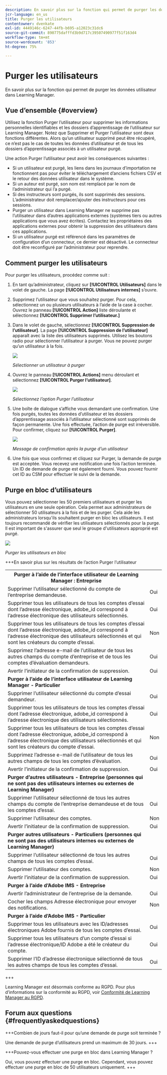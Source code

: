 ```yaml
---
description: En savoir plus sur la fonction qui permet de purger les données utilisateur dans Learning Manager.
jcr-language: en_us
title: Purger les utilisateurs
contentowner: dvenkate
exl-id: 4449146c-6247-44fb-b695-a12023c31dc6
source-git-commit: 890775dafffd3b9d717c39507490977f51f163d4
workflow-type: tm+mt
source-wordcount: '853'
ht-degree: 75%

---
```


# Purger les utilisateurs

En savoir plus sur la fonction qui permet de purger les données utilisateur dans Learning Manager.

## Vue d’ensemble {#overview}

Utilisez la fonction Purger l’utilisateur pour supprimer les informations personnelles identifiables et les dossiers d’apprentissage de l’utilisateur sur Learning Manager. Notez que Supprimer et Purger l’utilisateur sont deux fonctions différentes. Alors qu’un utilisateur supprimé peut être récupéré, ce n’est pas le cas de toutes les données d’utilisateur et de tous les dossiers d’apprentissage associés à un utilisateur purgé.

Une action Purger l’utilisateur peut avoir les conséquences suivantes :

* Si un utilisateur est purgé, les liens dans les journaux d’importation ne fonctionnent pas pour éviter le téléchargement d’anciens fichiers CSV et le retour des données utilisateur dans le système.
* Si un auteur est purgé, son nom est remplacé par le nom de l’administrateur qui l’a purgé.
* Si des instructeurs sont purgés, ils sont supprimés des sessions. L’administrateur doit remplacer/ajouter des instructeurs pour ces sessions.
* Purger un utilisateur dans Learning Manager ne supprime pas l’utilisateur dans d’autres applications externes (systèmes tiers ou autres applications que vous avez écrites). Contactez les propriétaires des applications externes pour obtenir la suppression des utilisateurs dans ces applications.
* Si un utilisateur purgé est référencé dans les paramètres de configuration d’un connecteur, ce dernier est désactivé. Le connecteur doit être reconfiguré par l’administrateur pour reprendre.

<!---### Manage users

In this training, you will learn how to assign and remove roles, send a welcome email, and delete and purge users. 

[![button](assets/launch-training-button.png)](https://learningmanager.adobe.com/app/learner?accountId=98632&sdid=4X3B8VJ2&mv=display&mv2=display#/course/7555586)

If you're unable to launch the training, write to <almacademy@adobe.com>.-->

## Comment purger les utilisateurs

Pour purger les utilisateurs, procédez comme suit :

1. En tant qu’administrateur, cliquez sur **[!UICONTROL Utilisateurs]** dans le volet de gauche. La page **[!UICONTROL Utilisateurs internes]** s’ouvre.
1. Supprimez l’utilisateur que vous souhaitez purger. Pour cela, sélectionnez un ou plusieurs utilisateurs à l’aide de la case à cocher. Ouvrez le panneau **[!UICONTROL Action]** liste déroulante et sélectionnez **[!UICONTROL Supprimer l’utilisateur.]**
1. Dans le volet de gauche, sélectionnez **[!UICONTROL Suppression de l’utilisateur]**. La page **[!UICONTROL Suppression de l’utilisateur]** apparaît avec la liste des utilisateurs supprimés. Utilisez les boutons radio pour sélectionner l’utilisateur à purger. Vous ne pouvez purger qu’un utilisateur à la fois.

   ![](assets/purge-1.png)

   *Sélectionner un utilisateur à purger*

1. Ouvrez le panneau **[!UICONTROL Actions]** menu déroulant et sélectionnez **[!UICONTROL Purger l’utilisateur]**.

   ![](assets/purge-2.png)

   *Sélectionnez l’option Purger l’utilisateur*

1. Une boîte de dialogue s’affiche vous demandant une confirmation. Une fois purgés, toutes les données d’utilisateur et les dossiers d’apprentissage associés à l’utilisateur sélectionné sont supprimés de façon permanente. Une fois effectuée, l’action de purge est irréversible. Pour confirmer, cliquez sur **[!UICONTROL Purger]**.

   ![](assets/purge-3.png)

   *Message de confirmation après la purge d’un utilisateur*

1. Une fois que vous confirmez et cliquez sur Purger, la demande de purge est acceptée. Vous recevez une notification une fois l’action terminée. Un ID de demande de purge est également fourni. Vous pouvez fournir cet ID au CSM pour effectuer le suivi de la demande.

## Purge en bloc d’utilisateurs

Vous pouvez sélectionner les 50 premiers utilisateurs et purger les utilisateurs en une seule opération. Cela permet aux administrateurs de sélectionner 50 utilisateurs à la fois et de les purger. Cela aide les administrateurs lorsqu&#39;ils souhaitent purger en bloc les utilisateurs. Il est toujours recommandé de vérifier les utilisateurs sélectionnés pour la purge. Il est important de s&#39;assurer que seul le groupe d&#39;utilisateurs approprié est purgé.

![](assets/bulk-purge-users.png)

*Purger les utilisateurs en bloc*

+++En savoir plus sur les résultats de l’action Purger l’utilisateur

<table>
 <tbody>
  <tr>
   <th><strong>Purger à l’aide de l’interface utilisateur de Learning Manager : Entreprise</strong></th>
   <th> </th>
  </tr>
  <tr>
   <td>Supprimer l’utilisateur sélectionné du compte de l’entreprise demandeuse.<br></td>
   <td>Oui</td>
  </tr>
  <tr>
   <td>Supprimer tous les utilisateurs de tous les comptes d’essai dont l’adresse électronique, adobe_id correspond à l’adresse électronique des utilisateurs sélectionnés.</td>
   <td>Oui</td>
  </tr>
  <tr>
   <td>Supprimer tous les utilisateurs de tous les comptes d’essai dont l’adresse électronique, adobe_id correspond à l’adresse électronique des utilisateurs sélectionnés et qui sont les créateurs du compte d’essai.</td>
   <td>Non</td>
  </tr>
  <tr>
   <td>Supprimez l’adresse e-mail de l’utilisateur de tous les autres champs du compte d’entreprise et de tous les comptes d’évaluation demandeurs.</td>
   <td>Oui</td>
  </tr>
  <tr>
   <td>Avertir l’initiateur de la confirmation de suppression.</td>
   <td>Oui</td>
  </tr>
  <tr>
   <td><strong>Purger à l’aide de l’interface utilisateur de Learning Manager - Particulier</strong></td>
   <td> </td>
  </tr>
  <tr>
   <td>Supprimer l’utilisateur sélectionné du compte d’essai demandeur.</td>
   <td>Oui</td>
  </tr>
  <tr>
   <td>Supprimer tous les utilisateurs de tous les comptes d’essai dont l’adresse électronique, adobe_id correspond à l’adresse électronique des utilisateurs sélectionnés.</td>
   <td>Oui</td>
  </tr>
  <tr>
   <td>Supprimer tous les utilisateurs de tous les comptes d’essai dont l’adresse électronique, adobe_id correspond à l’adresse électronique des utilisateurs sélectionnés et qui sont les créateurs du compte d’essai.</td>
   <td>Non</td>
  </tr>
  <tr>
   <td>Supprimez l’adresse e-mail de l’utilisateur de tous les autres champs de tous les comptes d’évaluation.</td>
   <td>Oui</td>
  </tr>
  <tr>
   <td>Avertir l’initiateur de la confirmation de suppression.</td>
   <td>Oui</td>
  </tr>
  <tr>
   <td><strong>Purger d’autres utilisateurs - Entreprise (personnes qui ne sont pas des utilisateurs internes ou externes de Learning Manager)</strong></td>
   <td> </td>
  </tr>
  <tr>
   <td>Supprimer l’utilisateur sélectionné de tous les autres champs du compte de l’entreprise demandeuse et de tous les comptes d’essai.</td>
   <td>Oui</td>
  </tr>
  <tr>
   <td>Supprimer l’utilisateur des comptes.</td>
   <td>Non</td>
  </tr>
  <tr>
   <td>Avertir l’initiateur de la confirmation de suppression. </td>
   <td>Oui</td>
  </tr>
  <tr>
   <td><strong>Purger</strong> <strong>autres utilisateurs - Particuliers (personnes qui ne sont pas des utilisateurs internes ou externes de Learning Manager)</strong></td>
   <td> </td>
  </tr>
  <tr>
   <td>Supprimer l’utilisateur sélectionné de tous les autres champs de tous les comptes d’essai.</td>
   <td>Oui</td>
  </tr>
  <tr>
   <td>Supprimer l’utilisateur des comptes.</td>
   <td>Non</td>
  </tr>
  <tr>
   <td>Avertir l’initiateur de la confirmation de suppression.</td>
   <td>Oui</td>
  </tr>
  <tr>
   <td><strong>Purger à l’aide d’Adobe IMS - Entreprise</strong></td>
   <td> </td>
  </tr>
  <tr>
   <td>Avertir l’administrateur de l’entreprise de la demande.</td>
   <td>Oui</td>
  </tr>
  <tr>
   <td>Cocher les champs Adresse électronique pour envoyer des notifications.</td>
   <td>Non</td>
  </tr>
  <tr>
   <td><strong>Purger à l’aide d’Adobe IMS - Particulier</strong></td>
   <td> </td>
  </tr>
  <tr>
   <td>Supprimer tous les utilisateurs avec les ID/adresses électroniques Adobe fournis de tous les comptes d’essai.</td>
   <td>Oui</td>
  </tr>
  <tr>
   <td>Supprimer tous les utilisateurs d’un compte d’essai si l’adresse électronique/ID Adobe a été le créateur du compte.</td>
   <td>Oui</td>
  </tr>
  <tr>
   <td>Supprimer l’ID d’adresse électronique sélectionné de tous les autres champs de tous les comptes d’essai.</td>
   <td>Oui</td>
  </tr>
 </tbody>
</table>

+++

Learning Manager est désormais conforme au RGPD. Pour plus d’informations sur la conformité au RGPD, voir  [Conformité de Learning Manager au RGPD](../../kb/prime-gdpr.md).

## Forum aux questions {#frequentlyaskedquestions}

+++Combien de jours faut-il pour qu’une demande de purge soit terminée ?

Une demande de purge d’utilisateurs prend un maximum de 30 jours.
+++

+++Pouvez-vous effectuer une purge en bloc dans Learning Manager ?

Oui, vous pouvez effectuer une purge en bloc. Cependant, vous pouvez effectuer une purge en bloc de 50 utilisateurs uniquement.
+++

